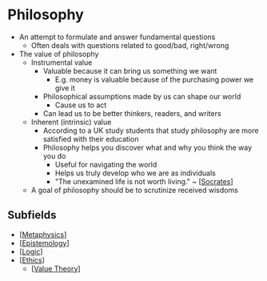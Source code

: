 # Philosophy

- An attempt to formulate and answer fundamental questions
  - Often deals with questions related to good/bad, right/wrong
- The value of philosophy
  - Instrumental value
    - Valuable because it can bring us something we want
      - E.g. money is valuable because of the purchasing power we give it
    - Philosophical assumptions made by us can shape our world
      - Cause us to act
    - Can lead us to be better thinkers, readers, and writers
  - Inherent (intrinsic) value
    - According to a UK study students that study philosophy are more satisfied with their education
    - Philosophy helps you discover what and why you think the way you do
      - Useful for navigating the world
      - Helps us truly develop who we are as individuals
      - "The unexamined life is not worth living." ~ [[Socrates]]
  - A goal of philosophy should be to scrutinize received wisdoms

## Subfields

- [[Metaphysics]]
- [[Epistemology]]
- [[Logic]]
- [[Ethics]]
  - [[Value Theory]]

[//begin]: # "Autogenerated link references for markdown compatibility"
[Socrates]: socrates "Socrates"
[Metaphysics]: metaphysics "Metaphysics"
[Epistemology]: epistemology "Epistemology"
[Logic]: logic "Logic"
[Ethics]: ethics "Ethics"
[Value Theory]: value-theory "Value Theory (Axiology)"
[//end]: # "Autogenerated link references"
